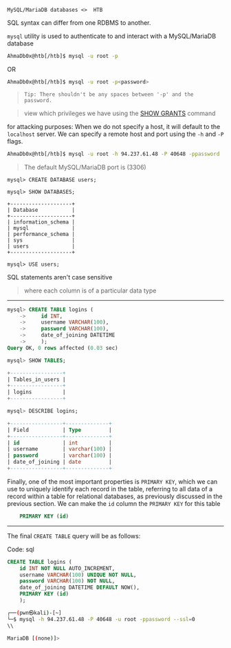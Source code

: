 `MySQL/MariaDB databases <>  HTB `

SQL syntax can differ from one RDBMS to another.

`mysql` utility is used to authenticate to and interact with a MySQL/MariaDB database
```bash
AhmaDb0x@htb[/htb]$ mysql -u root -p
```
OR
```bash
AhmaDb0x@htb[/htb]$ mysql -u root -p<password>
```
>`Tip: There shouldn't be any spaces between '-p' and the password.`

>view which privileges we have using the [SHOW GRANTS](https://dev.mysql.com/doc/refman/8.0/en/show-grants.html) command

for attacking purposes:
 When we do not specify a host, it will default to the `localhost` server. We can specify a remote host and port using the `-h` and `-P` flags.
```bash
AhmaDb0x@htb[/htb]$ mysql -u root -h 94.237.61.48 -P 40648 -ppassword 
```
>The default MySQL/MariaDB port is (3306)



```shell-session
mysql> CREATE DATABASE users;
```
```shell-session
mysql> SHOW DATABASES;

+--------------------+
| Database           |
+--------------------+
| information_schema |
| mysql              |
| performance_schema |
| sys                |
| users              |
+--------------------+

mysql> USE users;
```
SQL statements aren't case sensitive
>where each column is of a particular data type

---

```sql
mysql> CREATE TABLE logins (
    ->     id INT,
    ->     username VARCHAR(100),
    ->     password VARCHAR(100),
    ->     date_of_joining DATETIME
    ->     );
Query OK, 0 rows affected (0.03 sec)
```
```sql
mysql> SHOW TABLES;

+-----------------+
| Tables_in_users |
+-----------------+
| logins          |
+-----------------+
```
```sql
mysql> DESCRIBE logins;

+-----------------+--------------+
| Field           | Type         |
+-----------------+--------------+
| id              | int          |
| username        | varchar(100) |
| password        | varchar(100) |
| date_of_joining | date         |
+-----------------+--------------+
```


Finally, one of the most important properties is `PRIMARY KEY`, which we can use to uniquely identify each record in the table, referring to all data of a record within a table for relational databases, as previously discussed in the previous section. We can make the `id` column the `PRIMARY KEY` for this table
```sql
    PRIMARY KEY (id)
```

---
The final `CREATE TABLE` query will be as follows:

Code: sql

```sql
CREATE TABLE logins (
    id INT NOT NULL AUTO_INCREMENT,
    username VARCHAR(100) UNIQUE NOT NULL,
    password VARCHAR(100) NOT NULL,
    date_of_joining DATETIME DEFAULT NOW(),
    PRIMARY KEY (id)
    );
```


```bash
┌──(pwn㉿kali)-[~]
└─$ mysql -h 94.237.61.48 -P 40648 -u root -ppassword --ssl=0
\\

MariaDB [(none)]> 

```